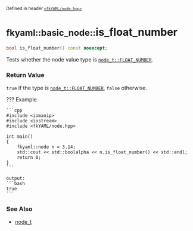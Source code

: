 <small>Defined in header [`<fkYAML/node.hpp>`](https://github.com/fktn-k/fkYAML/blob/develop/include/fkYAML/node.hpp)</small>

# <small>fkyaml::basic_node::</small>is_float_number

```cpp
bool is_float_number() const noexcept;
```

Tests whether the node value type is [`node_t::FLOAT_NUMBER`](node_t.md).  

### **Return Value**

`true` if the type is [`node_t::FLOAT_NUMBER`](node_t.md), `false` otherwise.  

??? Example

    ```cpp
    #include <iomanip>
    #include <iostream>
    #include <fkYAML/node.hpp>

    int main()
    {
        fkyaml::node n = 3.14;
        std::cout << std::boolalpha << n.is_float_number() << std::endl;
        return 0;
    }
    ```

    output:
    ```bash
    true
    ```

### **See Also**

* [node_t](node_t.md)

